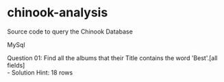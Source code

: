 # chinook-analysis
Source code to query the Chinook Database

MySql

Question 01: Find all the albums that their Title contains the word 'Best'.[all fields]  
             - Solution Hint: 18 rows
             
 
         

